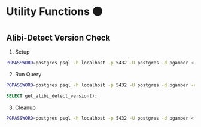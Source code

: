 # Utility Functions :orange_circle:

## Alibi-Detect Version Check

1. Setup

```bash
PGPASSWORD=postgres psql -h localhost -p 5432 -U postgres -d pgamber < version.sql
```

2. Run Query

```bash
PGPASSWORD=postgres psql -h localhost -p 5432 -U postgres -d pgamber -c "SELECT get_alibi_detect_version();"
```

```sql
SELECT get_alibi_detect_version();
```

3. Cleanup

```bash
PGPASSWORD=postgres psql -h localhost -p 5432 -U postgres -d pgamber < drop.sql
```
